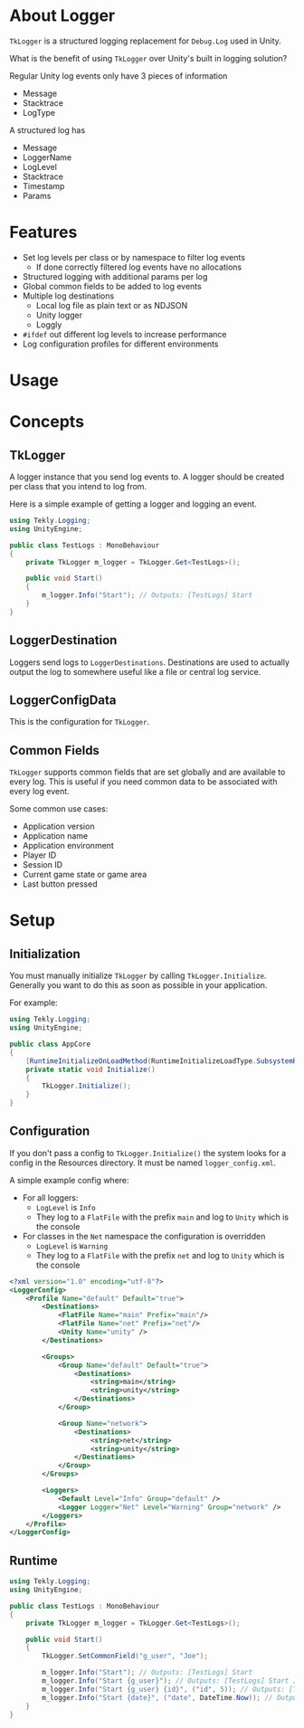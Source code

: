 
# About Logger

`TkLogger` is a structured logging replacement for `Debug.Log` used in Unity.

What is the benefit of using `TkLogger` over Unity's built in logging solution?

Regular Unity log events only have 3 pieces of information

- Message
- Stacktrace 
- LogType

A structured log has 

- Message
- LoggerName
- LogLevel
- Stacktrace
- Timestamp
- Params

# Features
- Set log levels per class or by namespace to filter log events
  - If done correctly filtered log events have no allocations
- Structured logging with additional params per log
- Global common fields to be added to log events
- Multiple log destinations
    - Local log file as plain text or as NDJSON
    - Unity logger
    - Loggly
- `#ifdef` out different log levels to increase performance
- Log configuration profiles for different environments

# Usage

# Concepts

## TkLogger
A logger instance that you send log events to. A logger should be created per class that you intend to log from.

Here is a simple example of getting a logger and logging an event.

```c#
using Tekly.Logging;
using UnityEngine;

public class TestLogs : MonoBehaviour
{
    private TkLogger m_logger = TkLogger.Get<TestLogs>();

    public void Start()
    {
        m_logger.Info("Start"); // Outputs: [TestLogs] Start
    }
}
```

## LoggerDestination
Loggers send logs to `LoggerDestinations`. Destinations are used to actually output the log to somewhere useful like a file or central log service.

## LoggerConfigData
This is the configuration for `TkLogger`.

## Common Fields
`TkLogger` supports common fields that are set globally and are available to every log. This is useful if you need common data to be associated with every log event.

Some common use cases:

- Application version
- Application name
- Application environment
- Player ID
- Session ID
- Current game state or game area
- Last button pressed

# Setup

## Initialization
You must manually initialize `TkLogger` by calling `TkLogger.Initialize`. Generally you want to do this as soon as possible in your application.

For example:

```csharp
using Tekly.Logging;
using UnityEngine;

public class AppCore
{
    [RuntimeInitializeOnLoadMethod(RuntimeInitializeLoadType.SubsystemRegistration)]
    private static void Initialize()
    {
        TkLogger.Initialize();
    }
}
```


## Configuration
If you don't pass a config to `TkLogger.Initialize()` the system looks for a config in the Resources directory. It must be named `logger_config.xml`.

A simple example config where:
- For all loggers:
    - `LogLevel` is `Info`
    - They log to a `FlatFile` with the prefix `main` and log to `Unity` which is the console
- For classes in the `Net` namespace the configuration is overridden
    - `LogLevel` is `Warning`
    - They log to a `FlatFile` with the prefix `net` and log to `Unity` which is the console

```xml
<?xml version="1.0" encoding="utf-8"?>
<LoggerConfig>
    <Profile Name="default" Default="true">
        <Destinations>
            <FlatFile Name="main" Prefix="main"/>
            <FlatFile Name="net" Prefix="net"/>
            <Unity Name="unity" />
        </Destinations>

        <Groups>
            <Group Name="default" Default="true">
                <Destinations>
                    <string>main</string>
                    <string>unity</string>
                </Destinations>
            </Group>

            <Group Name="network">
                <Destinations>
                    <string>net</string>
                    <string>unity</string>
                </Destinations>
            </Group>
        </Groups>

        <Loggers>
            <Default Level="Info" Group="default" />
            <Logger Logger="Net" Level="Warning" Group="network" />
        </Loggers>
    </Profile>
</LoggerConfig>
```


## Runtime
```csharp
using Tekly.Logging;
using UnityEngine;

public class TestLogs : MonoBehaviour
{
    private TkLogger m_logger = TkLogger.Get<TestLogs>();

    public void Start()
    {
        TkLogger.SetCommonField("g_user", "Joe");

        m_logger.Info("Start"); // Outputs: [TestLogs] Start
        m_logger.Info("Start {g_user}"); // Outputs: [TestLogs] Start Joe
        m_logger.Info("Start {g_user} {id}", ("id", 5)); // Outputs: [TestLogs] Start Joe 5
        m_logger.Info("Start {date}", ("date", DateTime.Now)); // Outputs: [TestLogs] Start 9/7/2020 10:15:22 AM
    }
}
```
